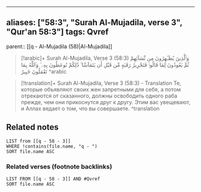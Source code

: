 
---
aliases: ["58:3", "Surah Al-Mujadila, verse 3", "Qur'an 58:3"]
tags: Qvref
---

parent:: [[q - Al-Mujadila (58)|Al-Mujadila]]

> [!arabic]+ Surah Al-Mujadila, Verse 3 (58:3)
> <span class="quran-arabic">وَٱلَّذِينَ يُظَـٰهِرُونَ مِن نِّسَآئِهِمْ ثُمَّ يَعُودُونَ لِمَا قَالُوا۟ فَتَحْرِيرُ رَقَبَةٍ مِّن قَبْلِ أَن يَتَمَآسَّا ۚ ذَٰلِكُمْ تُوعَظُونَ بِهِۦ ۚ وَٱللَّهُ بِمَا تَعْمَلُونَ خَبِيرٌ</span>
^arabic

> [!translation]+ Surah Al-Mujadila, Verse 3 (58:3) - Translation
> Те, которые объявляют своих жен запретными для себя, а потом отрекаются от сказанного, должны освободить одного раба прежде, чем они прикоснутся друг к другу. Этим вас увещевают, и Аллах ведает о том, что вы совершаете.
^translation



## Related notes
```dataview
LIST from [[q - 58 - 3]]
WHERE !contains(file.name, "q - ")
SORT file.name ASC
```

### Related verses (footnote backlinks)
```dataview
LIST FROM [[q - 58 - 3]] AND #Qvref
SORT file.name ASC
```

